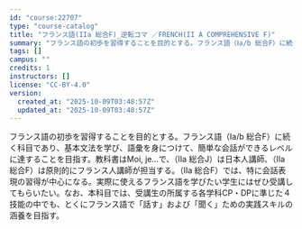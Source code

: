 ```yaml
---
id: "course:22707"
type: "course-catalog"
title: "フランス語(IIa 総合F)_逆転コマ ／FRENCH(II A COMPREHENSIVE F)"
summary: "フランス語の初歩を習得することを目的とする。フランス語（Ⅰa/b 総合F）に続く科目であり、基本文法を学び、語彙を身につけて、簡単な会話ができるレベルに達することを目指す。教科書はMoi, je...で、（Ⅱa 総合J）は日本人講師、（Ⅱa…"
tags: []
campus: ""
credits: 1
instructors: []
license: "CC-BY-4.0"
version:
  created_at: "2025-10-09T03:48:57Z"
  updated_at: "2025-10-09T03:48:57Z"
---
```

フランス語の初歩を習得することを目的とする。フランス語（Ⅰa/b 総合F）に続く科目であり、基本文法を学び、語彙を身につけて、簡単な会話ができるレベルに達することを目指す。教科書はMoi, je...で、（Ⅱa 総合J）は日本人講師、（Ⅱa 総合F）は原則的にフランス人講師が担当する。（Ⅱa 総合F）では、特に会話表現の習得が中心になる。実際に使えるフランス語を学びたい学生にはぜひ受講してもらいたい。なお、本科目では、受講生の所属する各学科CP・DPに準じた４技能の中でも、とくにフランス語で「話す」および「聞く」ための実践スキルの涵養を目指す。
